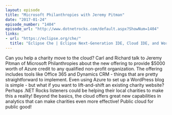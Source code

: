 ```yaml
---
layout: episode
title: "Microsoft Philanthropies with Jeremy Pitman"
date: "2017-01-24"
episode_number: "1404"
episode_url: "http://www.dotnetrocks.com/default.aspx?ShowNum=1404"
links:
- url: "https://eclipse.org/che/"
  title: "Eclipse Che | Eclipse Next-Generation IDE, Cloud IDE, and Workspace Server"
---
```


Can you help a charity move to the cloud? Carl and Richard talk to Jeremy Pitman of Microsoft Philanthropies about the new offering to provide $5000 worth of Azure credit to any qualified non-profit organization. The offering includes tools like Office 365 and Dynamics CRM - things that are pretty straightforward to implement. Even using Azure to set up a WordPress blog is simple - but what if you want to lift-and-shift an existing charity website? Perhaps .NET Rocks listeners could be helping their local charities to make this a reality! Beyond the basics, the cloud offers great new capabilities in analytics that can make charities even more effective! Public cloud for public good!
